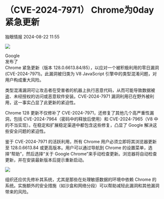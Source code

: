 #  （CVE-2024-7971） Chrome为0day紧急更新   
 独眼情报   2024-08-22 11:55  
  
![](https://mmbiz.qpic.cn/sz_mmbiz_png/KgxDGkACWnSYLCy4bSUu9uhPzyLsdHWnfgZicicZcQm1ZzmKnWw6qdqs4kISC52a8fSkfCJrR2OBuWQhUY6owOyA/640?wx_fmt=png&from=appmsg "")  
  
Google  
发布了  
Chrome 紧急更新（版本 128.0.6613.84/85），以应对一个被积极利用的零日漏洞 (CVE-2024-7971)。此漏洞被归类为 V8 JavaScript 引擎中的类型混淆问题，对用户构成重大风险。  
  
类型混淆漏洞可让攻击者在受害者的机器上执行恶意代码，从而可能导致数据被盗、未经授权的访问或恶意软件安装。CVE-2024-7971 漏洞利用已在野外被利用，这一事实凸显了此更新的紧迫性。  
  
  
  
Chrome 128 更新不仅修补了 CVE-2024-7971，还修复了其他几个高严重性漏洞，包括 CVE-2024-7964（密码中的释放后使用）和 CVE-2024-7965（V8 中的不当实现）。在稳定和扩展稳定渠道中都包含这些修复，凸显了 Google 解决这些安全问题的紧迫性。  
  
  
鉴于 CVE-2024-7971 的活跃利用，所有 Chrome 用户必须立即将其浏览器更新至 128.0.6613.84 或更高版本。用户可以通过导航到 Chrome 的设置菜单，选择“帮助”，然后选择“关于 Google Chrome”来手动检查更新。浏览器将自动检查更新，并在安装最新版本后提示重新启动。  
  
![](https://mmbiz.qpic.cn/sz_mmbiz_png/KgxDGkACWnSYLCy4bSUu9uhPzyLsdHWnRlA7urA0qd0uWmqSWjZ8QhnXeT8lAibJbibFrF5FJU1f5kaMtiaA0iaVyw/640?wx_fmt=png&from=appmsg "")  
  
组织还应优先修补其系统，尤其是那些在处理敏感数据的环境中依赖 Chrome 的系统。实施额外的安全措施（如沙盒和网络分段）可以帮助减轻此漏洞和其他漏洞带来的风险。  
  
  
